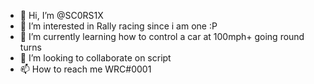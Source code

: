 - 👋 Hi, I’m @SC0RS1X
- 👀 I’m interested in Rally racing since i am one :P
- 🌱 I’m currently learning how to control a car at 100mph+ going round turns
- 💞️ I’m looking to collaborate on script
- 📫 How to reach me WRC#0001

<!---
SC0RS1X/SC0RS1X is a ✨ special ✨ repository because its `README.md` (this file) appears on your GitHub profile.
You can click the Preview link to take a look at your changes.
--->
